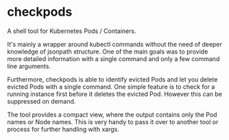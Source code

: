 # checkpods
A shell tool for Kubernetes Pods / Containers. 

It's mainly a wrapper around kubectl commands without the need of deeper knowledge of jsonpath structure.
One of the main goals was to provide more detailed information with a single command and only a few command line arguments.

Furthermore, checkpods is able to identify evicted Pods and let you delete evicted Pods with a single command.
One simple feature is to check for a running instance first before it deletes the evicted Pod. 
However this can be suppressed on demand.

The tool provides a compact view, where the output contains only the Pod names or Node names. This is very handy
to pass it over to another tool or process for further handling with xargs.
